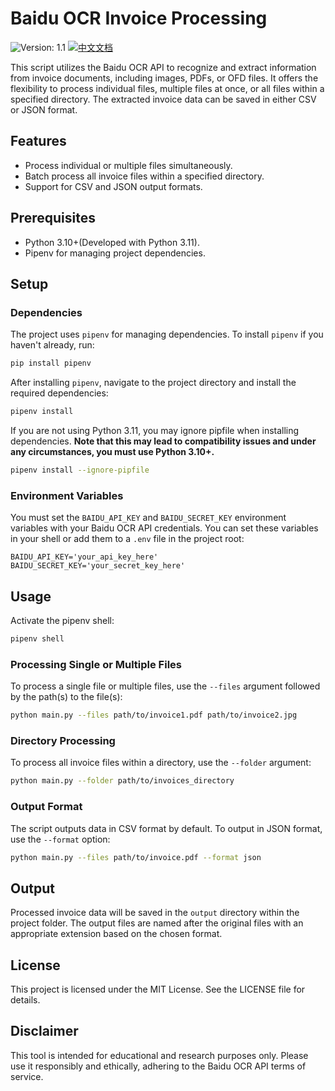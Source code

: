 # Baidu OCR Invoice Processing

![Version: 1.1](https://img.shields.io/badge/Version-1.1-brightgreen?style=for-the-badge) [![中文文档](https://img.shields.io/badge/中文文档-brightgreen?style=for-the-badge)](README-zh.md)

This script utilizes the Baidu OCR API to recognize and extract information from invoice documents, including images, PDFs, or OFD files. It offers the flexibility to process individual files, multiple files at once, or all files within a specified directory. The extracted invoice data can be saved in either CSV or JSON format.

## Features

- Process individual or multiple files simultaneously.
- Batch process all invoice files within a specified directory.
- Support for CSV and JSON output formats.

## Prerequisites

- Python 3.10+(Developed with Python 3.11).
- Pipenv for managing project dependencies.

## Setup

### Dependencies

The project uses `pipenv` for managing dependencies. To install `pipenv` if you haven't already, run:

```bash
pip install pipenv
```

After installing `pipenv`, navigate to the project directory and install the required dependencies:

```bash
pipenv install
```

If you are not using Python 3.11, you may ignore pipfile when installing dependencies. **Note that this may lead to compatibility issues and under any circumstances, you must use Python 3.10+.**

```bash
pipenv install --ignore-pipfile
```



### Environment Variables

You must set the `BAIDU_API_KEY` and `BAIDU_SECRET_KEY` environment variables with your Baidu OCR API credentials. You can set these variables in your shell or add them to a `.env` file in the project root:

```env
BAIDU_API_KEY='your_api_key_here'
BAIDU_SECRET_KEY='your_secret_key_here'
```

## Usage

Activate the pipenv shell:

```bash
pipenv shell
```

### Processing Single or Multiple Files

To process a single file or multiple files, use the `--files` argument followed by the path(s) to the file(s):

```bash
python main.py --files path/to/invoice1.pdf path/to/invoice2.jpg
```

### Directory Processing

To process all invoice files within a directory, use the `--folder` argument:

```bash
python main.py --folder path/to/invoices_directory
```

### Output Format

The script outputs data in CSV format by default. To output in JSON format, use the `--format` option:

```bash
python main.py --files path/to/invoice.pdf --format json
```

## Output

Processed invoice data will be saved in the `output` directory within the project folder. The output files are named after the original files with an appropriate extension based on the chosen format.

## License

This project is licensed under the MIT License. See the LICENSE file for details.

## Disclaimer

This tool is intended for educational and research purposes only. Please use it responsibly and ethically, adhering to the Baidu OCR API terms of service.
